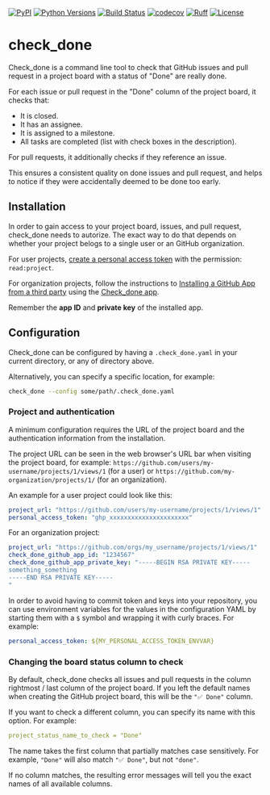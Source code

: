 [![PyPI](https://img.shields.io/pypi/v/check_done)](https://pypi.org/project/pygount/)
[![Python Versions](https://img.shields.io/pypi/pyversions/check_done.svg)](https://www.python.org/downloads/)
[![Build Status](https://github.com/siisurit/check_done/actions/workflows/build.yml/badge.svg)](https://github.com/roskakori/pygount/actions/workflows/build.yml)
[![codecov](https://codecov.io/gh/siisurit/check_done/graph/badge.svg?token=UIJZUCUJII)](https://codecov.io/gh/siisurit/check_done)
[![Ruff](https://img.shields.io/endpoint?url=https://raw.githubusercontent.com/astral-sh/ruff/main/assets/badge/v2.json)](https://github.com/astral-sh/ruff)
[![License](https://img.shields.io/github/license/siisurit/check_done)](https://opensource.org/licenses/BSD-3-Clause)

# check_done

Check_done is a command line tool to check that GitHub issues and pull request in a project board with a status of "Done" are really done.

For each issue or pull request in the "Done" column of the project board, it checks that:

- It is closed.
- It has an assignee.
- It is assigned to a milestone.
- All tasks are completed (list with check boxes in the description).

For pull requests, it additionally checks if they reference an issue.

This ensures a consistent quality on done issues and pull request, and helps to notice if they were accidentally deemed to be done too early.

## Installation

In order to gain access to your project board, issues, and pull request, check_done needs to autorize. The exact way to do that depends on whether your project belogs to a single user or an GitHub organization.

For user projects, [create a personal access token](https://docs.github.com/en/authentication/keeping-your-account-and-data-secure/managing-your-personal-access-tokens) with the permission: `read:project`.

For organization projects, follow the instructions to [Installing a GitHub App from a third party](https://docs.github.com/en/apps/using-github-apps/installing-a-github-app-from-a-third-party) using the [Check_done app](https://github.com/apps/check-done-app).

Remember the **app ID** and **private key** of the installed app.

## Configuration

Check_done can be configured by having a `.check_done.yaml` in your current directory, or any of directory above.

Alternatively, you can specify a specific location, for example:

```bash
check_done --config some/path/.check_done.yaml
```

### Project and authentication

A minimum configuration requires the URL of the project board and the authentication information from the installation.

The project URL can be seen in the web browser's URL bar when visiting the project board, for example: `https://github.com/users/my-username/projects/1/views/1` (for a user) or `https://github.com/my-organization/projects/1/` (for an organization).

An example for a user project could look like this:

```yaml
project_url: "https://github.com/users/my-username/projects/1/views/1"
personal_access_token: "ghp_xxxxxxxxxxxxxxxxxxxxxx"
```

For an organization project:

```yaml
project_url: "https://github.com/orgs/my_username/projects/1/views/1"
check_done_github_app_id: "1234567"
check_done_github_app_private_key: "-----BEGIN RSA PRIVATE KEY-----
something_something
-----END RSA PRIVATE KEY-----
"
```

In order to avoid having to commit token and keys into your repository, you can use environment variables for the values in the configuration YAML by starting them with a `$` symbol and wrapping it with curly braces. For example:

```yaml
personal_access_token: ${MY_PERSONAL_ACCESS_TOKEN_ENVVAR}
```

### Changing the board status column to check

By default, check_done checks all issues and pull requests in the column rightmost / last column of the project board. If you left the default names when creating the GitHub project board, this will be the `"✅ Done"` column.

If you want to check a different column, you can specify its name with this option. For example:

```yaml
project_status_name_to_check = "Done"
```

The name takes the first column that partially matches case sensitively. For example, `"Done"` will also match `"✅ Done"`, but not `"done"`.

If no column matches, the resulting error messages will tell you the exact names of all available columns.
